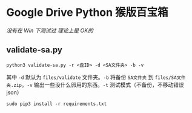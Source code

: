 # Google Drive Python 猴版百宝箱
_没有在 Win 下测试过 理论上是 OK的_
## validate-sa.py
```
python3 validate-sa.py -r <盘ID> -d <SA文件夹> -b -v
```
其中 `-d` 默认为 `files/validate` 文件夹。`-b` 将备份 `SA文件夹` 到 `files/SA文件夹.zip`。`-v` 输出一些没什么卵用的东西。`-t` 测试模式（不备份，不移动错误 json）

```
sudo pip3 install -r requirements.txt
```

